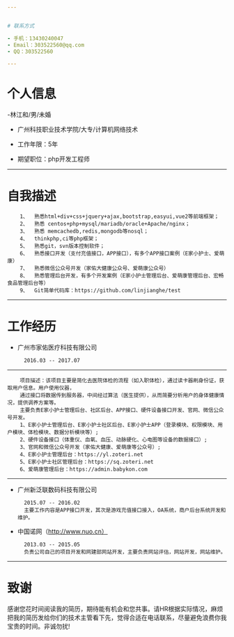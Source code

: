 ```yaml
---


# 联系方式

- 手机：13430240047
- Email：303522560@qq.com
- QQ：303522560

---
```


# 个人信息

 -林江和/男/未婚
 - 广州科技职业技术学院/大专/计算机网络技术
 - 工作年限：5年

 - 期望职位：php开发工程师

---

# 自我描述

	
		1、	熟悉html+div+css+jquery+ajax,bootstrap,easyui,vue2等前端框架；
		2、	熟悉 centos+php+mysql/mariadb/oracle+Apache/nginx；
		3、	熟悉 memcachedb,redis,mongodb等nosql；
		4、	thinkphp,ci等php框架；
		5、	熟悉git，svn版本控制软件；
		6、	熟悉接口开发（支付充值接口，APP接口），有多个APP接口案例（E家小护士、爱萌康）
		7、	熟悉微信公众号开发（家佑大健康公众号、爱萌康公众号）
		8、	熟悉管理后台开发，有多个开发案例（E家小护士管理后台、爱萌康管理后台、宏畅食品管理后台等）
		9、	Git简单代码库：https://github.com/linjianghe/test




---

# 工作经历


- 广州市家佑医疗科技有限公司

		2016.03 -- 2017.07
---
		项目描述：该项目主要是简化去医院体检的流程（如入职体检），通过读卡器刷身份证，获取用户信息。用户使用仪器，
		通过接口将数据传到服务器，中间经过算法（医生提供），从而简要分析用户的身体健康情况，提供调养方案等。
		主要负责E家小护士管理后台、社区后台、APP接口、硬件设备接口开发、官网、微信公众号开发。
		1、E家小护士管理后台、E家小护士社区后台、E家小护士APP（登录模块、权限模块、用户模块、体检模块、数据分析模块等）;
		2、硬件设备接口（体重仪、血氧、血压、动脉硬化、心电图等设备的数据接口）;
		3、官网和微信公众号开发（家佑大健康、爱萌康等公众号）;
		4、E家小护士管理后台：https://yl.zoteri.net
		5、E家小护士社区管理后台：https://sq.zoteri.net
		6、爱萌康管理后台：https://admin.babykon.com

---	

- 广州新泛联数码科技有限公司

		2015.07 -- 2016.02
		主要工作内容是APP接口开发，其次是游戏充值接口接入，OA系统，商户后台系统开发和维护。

- 中国诺网（http://www.nuo.cn） 

		2013.03 -- 2015.05
		负责公司自己的项目开发和网建部网站开发，主要负责网站评估，网站开发，网站维护。

---

# 致谢
感谢您花时间阅读我的简历，期待能有机会和您共事。请HR根据实际情况，麻烦把我的简历发给你们的技术主管看下先，觉得合适在电话联系，尽量避免浪费你我宝贵的时间。非诚勿扰!
